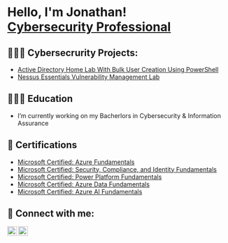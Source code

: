 <h1>Hello, I'm Jonathan! <br/><a href="https://jonthecyberguy.tech"</a> Cybersecurity Professional</a> </h1>

<h2>👨🏾‍💻 Cybersecrurity Projects:</h2>
 
- [Active Directory Home Lab With Bulk User Creation Using PowerShell](https://github.com/JonCyberGuy/ActiveDirectoryLab)
- [Nessus Essentials Vulnerability Management Lab](https://github.com/JonCyberGuy/VulnerabilityManagement)

<h2>👨🏽‍🎓 Education</h2>

- I’m currently working on my Bacherlors in Cybersecurity & Information Assurance

<h2>📜 Certifications</h2>

- [Microsoft Certified: Azure Fundamentals](https://www.credly.com/badges/426c47ab-8989-41bd-8bcc-ec4dd6fc80ca/public_url)
- [Microsoft Certified: Security, Compliance, and Identity Fundamentals](https://www.credly.com/badges/93a26747-ca7b-4210-990c-a7a39d7deb4c/public_url)
- [Microsoft Certified: Power Platform Fundamentals](https://www.credly.com/badges/ccfa608b-606c-4214-b6c4-47f85b142dba/public_url)
- [Microsoft Certified: Azure Data Fundamentals](https://www.credly.com/badges/b2c70be3-5202-485a-83ba-45daf95642c9/public_url)
- [Microsoft Certified: Azure AI Fundamentals](https://www.credly.com/badges/17a91ced-9d1e-496c-ac27-65d5a728c516/public_url)

<h2> 🤳 Connect with me:</h2>

[<img align="left" alt="Jonathan Williams | Website" width="22px" src="https://emojipedia-us.s3.dualstack.us-west-1.amazonaws.com/thumbs/160/facebook/327/globe-with-meridians_1f310.png" />][Website]
[<img align="left" alt="Jonathan Williams | LinkedIn" width="22px" src="https://cdn.jsdelivr.net/npm/simple-icons@v3/icons/linkedin.svg" />][linkedin]

[Website]: https://jonthecyberguy.tech/
[linkedin]: https://www.linkedin.com/in/jwills9315/
